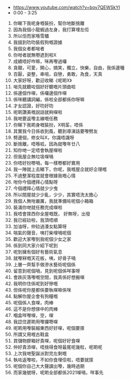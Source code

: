 - https://www.youtube.com/watch?v=boy7QEWSkYI
- 0:00 - 3:25

1. 你睇下我呢身嘅裝扮，幫你地斷捨離
1. 因為我個小龍蝦過左身，我打算埋左佢
1. 所以佢而家喺雪櫃
1. 我搵到叻叻裝假狗嘅證據
1. 我個女者都啱者
1. 你咁者就無嘢遮到啦X
1. 成績唔好咋嘛，咪再嚟過囉
1. 貪靚，可愛，開心，搞笑，獨立，快樂，自由，我係邊種
1. 百厭，姿整，串咀，自戀，勇敢，為食，天真
1. 大家好呀，歡迎收睇《呢啲X》
1. 啱先就聽咗個好好聽嘅片頭曲啦
1. 係邊個作㗎，係囉邊個作㗎
1. 係咪聽講詞編，係啦全部都係你呀嘛
1. 才女認證，好叻好叻
1. 呢啲讚美嘅説話就夠㗎啦
1. 我哋要返嚟主線嘅任務
1. 你睇下我啲身嘅裝扮，X明荃，唔係
1. 其實我今日係收到風，聽到導演話要嚟劈友
1. 劈邊個，修女叫X，你識唔識呀
1. 斷捨離，唔喺呱，因為就嚟年廿八
1. 知你哋一定唔會執屋㗎啦
1. 但我屋企無垃圾㗎喎
1. 你唔好扮嘢喎，每一樣嘢都好實用
1. 我一陣就上去睇下，你呢，我嘅屋企就好企理嘅
1. 不過整潔程度就會根據我嘅心情
1. 咁你今個禮拜心情點呀
1. 今個禮拜心情就少少曳
1. 所以間屋就少少亂，少少，其實唔洗太擔心
1. 我個人無咁嚴厲，我就準備咗呢個小箱箱
1. 裝滿你哋就任務完成㗎啦
1. 我唔會揼西你全屋嘅既， 好無呀，出發
1. 我已經攰啦，我頂唔順
1. 加油呀，仲攰過湊女點算呀
1. 喘氣的聲音，咦打柴埋喎呢個
1. 歡迎大家嚟到我呢個少女之家
1. 係到同大家介紹下呢到
1. 呢到擁有個好有藝術氣息
1. 就嚟冧嘅天花板，咦，好骨子喎
1. 上層一齊幫手做滲水藝術呢個係
1. 留意到呢個喎，見到呢個係咩事呀
1. 會跌灰落嚟嘅空間，我真係好想搬㗎
1. 我明你住係呢到好慘嘅
1. 但係呢你屋都係要執㗎嘛係咪
1. 點解你屋企會有狗糧嘅
1. 呢個係人食㗎，肉棒
1. 這不是你想傢中的肉棒
1. 嗰盒咩嚟㗎，空，㗎
1. 我諗住遲啲用嚟攞嘢㗎
1. 呢啲用嚟裝細東西好好㗎，呢個要揼
1. 所謂又用嘅古鞋盒
1. 買儲物膠箱好貴㗎，呢個好好食㗎
1. 仲好貴添㗎，唔捨得食呀最尾呢幾粒，呢啲呢
1. 上次我哋聖誕派對完左剩嘅
1. 執咗返嚟啦，不如你食埋佢啦，唔要就揼
1. 呢個你自己大大聲讀出嚟，幾時過期
1. 而家幾號呀，呢啲全部都係2021㗎喎，咩事先
